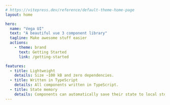 ```yaml
---
# https://vitepress.dev/reference/default-theme-home-page
layout: home

hero:
  name: "Vega UI"
  text: "A beautiful vue 3 component library"
  tagline: Make awesome stuff easier
  actions:
    - theme: brand
      text: Getting Started
      link: /getting-started

features:
  - title: Lightweight
    details: Size ~100 kB and zero dependencies.
  - title: Written in TypeScript
    details: All components written in TypeScript.
  - title: State memory
    details: Components can automatically save their state to local storage.
---
```


